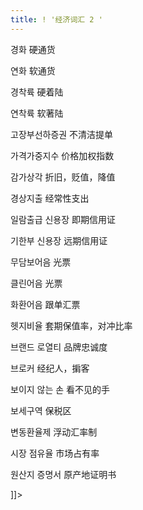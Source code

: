 ```yaml
---
title: ! '经济词汇 2 '
---
```


<p>경화 硬通货  </p></p>



<p>연화 软通货  </p>



<p>경착륙 硬着陆  </p>



<p>연착륙 软著陆  </p>



<p>고장부선하증권 不清洁提单  </p>



<p>가격가중지수 价格加权指数  </p>



<p>감가상각 折旧，贬值，降值  </p>



<p>경상지출 经常性支出  </p>



<p>일람출급 신용장 即期信用证  </p>



<p>기한부 신용장 远期信用证  </p>



<p>무담보어음 光票  </p>



<p>클린어음 光票  </p>



<p>화환어음 跟单汇票  </p>



<p>헷지비율 套期保值率，对冲比率  </p>



<p>브랜드 로열티 品牌忠诚度  </p>



<p>브로커 经纪人，掮客  </p>



<p>보이지 않는 손 看不见的手  </p>



<p>보세구역 保税区  </p>



<p>변동환율제 浮动汇率制  </p>



<p>시장 점유율 市场占有率  </p>



<p>원산지 증명서 原产地证明书</p>



<p>]]&gt;</p>

